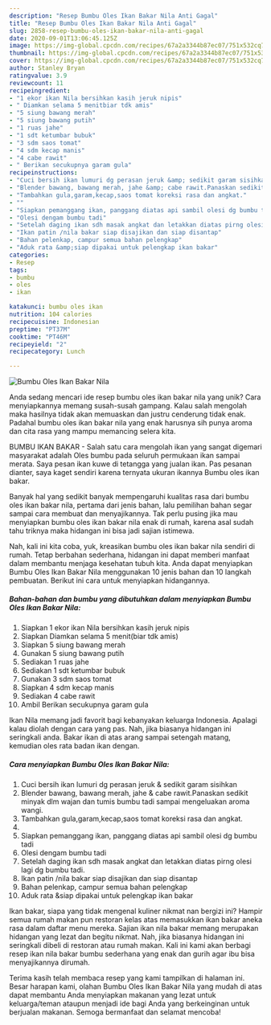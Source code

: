 ```yaml
---
description: "Resep Bumbu Oles Ikan Bakar Nila Anti Gagal"
title: "Resep Bumbu Oles Ikan Bakar Nila Anti Gagal"
slug: 2858-resep-bumbu-oles-ikan-bakar-nila-anti-gagal
date: 2020-09-01T13:06:45.125Z
image: https://img-global.cpcdn.com/recipes/67a2a3344b87ec07/751x532cq70/bumbu-oles-ikan-bakar-nila-foto-resep-utama.jpg
thumbnail: https://img-global.cpcdn.com/recipes/67a2a3344b87ec07/751x532cq70/bumbu-oles-ikan-bakar-nila-foto-resep-utama.jpg
cover: https://img-global.cpcdn.com/recipes/67a2a3344b87ec07/751x532cq70/bumbu-oles-ikan-bakar-nila-foto-resep-utama.jpg
author: Stanley Bryan
ratingvalue: 3.9
reviewcount: 11
recipeingredient:
- "1 ekor ikan Nila bersihkan kasih jeruk nipis"
- " Diamkan selama 5 menitbiar tdk amis"
- "5 siung bawang merah"
- "5 siung bawang putih"
- "1 ruas jahe"
- "1 sdt ketumbar bubuk"
- "3 sdm saos tomat"
- "4 sdm kecap manis"
- "4 cabe rawit"
- " Berikan secukupnya garam gula"
recipeinstructions:
- "Cuci bersih ikan lumuri dg perasan jeruk &amp; sedikit garam sisihkan"
- "Blender bawang, bawang merah, jahe &amp; cabe rawit.Panaskan sedikit minyak dlm wajan dan tumis bumbu tadi sampai mengeluakan aroma wangi."
- "Tambahkan gula,garam,kecap,saos tomat koreksi rasa dan angkat."
- ""
- "Siapkan pemanggang ikan, panggang diatas api sambil olesi dg bumbu tadi"
- "Olesi dengam bumbu tadi"
- "Setelah daging ikan sdh masak angkat dan letakkan diatas pirng olesi lagi dg bumbu tadi."
- "Ikan patin /nila bakar siap disajikan dan siap disantap"
- "Bahan pelenkap, campur semua bahan pelengkap"
- "Aduk rata &amp;siap dipakai untuk pelengkap ikan bakar"
categories:
- Resep
tags:
- bumbu
- oles
- ikan

katakunci: bumbu oles ikan 
nutrition: 104 calories
recipecuisine: Indonesian
preptime: "PT37M"
cooktime: "PT46M"
recipeyield: "2"
recipecategory: Lunch

---
```



![Bumbu Oles Ikan Bakar Nila](https://img-global.cpcdn.com/recipes/67a2a3344b87ec07/751x532cq70/bumbu-oles-ikan-bakar-nila-foto-resep-utama.jpg)

Anda sedang mencari ide resep bumbu oles ikan bakar nila yang unik? Cara menyiapkannya memang susah-susah gampang. Kalau salah mengolah maka hasilnya tidak akan memuaskan dan justru cenderung tidak enak. Padahal bumbu oles ikan bakar nila yang enak harusnya sih punya aroma dan cita rasa yang mampu memancing selera kita.

BUMBU IKAN BAKAR - Salah satu cara mengolah ikan yang sangat digemari masyarakat adalah Oles bumbu pada seluruh permukaan ikan sampai merata. Saya pesan ikan kuwe di tetangga yang jualan ikan. Pas pesanan dianter, saya kaget sendiri karena ternyata ukuran ikannya Bumbu oles ikan bakar.

Banyak hal yang sedikit banyak mempengaruhi kualitas rasa dari bumbu oles ikan bakar nila, pertama dari jenis bahan, lalu pemilihan bahan segar sampai cara membuat dan menyajikannya. Tak perlu pusing jika mau menyiapkan bumbu oles ikan bakar nila enak di rumah, karena asal sudah tahu triknya maka hidangan ini bisa jadi sajian istimewa.


Nah, kali ini kita coba, yuk, kreasikan bumbu oles ikan bakar nila sendiri di rumah. Tetap berbahan sederhana, hidangan ini dapat memberi manfaat dalam membantu menjaga kesehatan tubuh kita. Anda dapat menyiapkan Bumbu Oles Ikan Bakar Nila menggunakan 10 jenis bahan dan 10 langkah pembuatan. Berikut ini cara untuk menyiapkan hidangannya.

<!--inarticleads1-->

##### Bahan-bahan dan bumbu yang dibutuhkan dalam menyiapkan Bumbu Oles Ikan Bakar Nila:

1. Siapkan 1 ekor ikan Nila bersihkan kasih jeruk nipis
1. Siapkan  Diamkan selama 5 menit(biar tdk amis)
1. Siapkan 5 siung bawang merah
1. Gunakan 5 siung bawang putih
1. Sediakan 1 ruas jahe
1. Sediakan 1 sdt ketumbar bubuk
1. Gunakan 3 sdm saos tomat
1. Siapkan 4 sdm kecap manis
1. Sediakan 4 cabe rawit
1. Ambil  Berikan secukupnya garam gula


Ikan Nila memang jadi favorit bagi kebanyakan keluarga Indonesia. Apalagi kalau diolah dengan cara yang pas. Nah, jika biasanya hidangan ini seringkali anda. Bakar ikan di atas arang sampai setengah matang, kemudian oles rata badan ikan dengan. 

<!--inarticleads2-->

##### Cara menyiapkan Bumbu Oles Ikan Bakar Nila:

1. Cuci bersih ikan lumuri dg perasan jeruk &amp; sedikit garam sisihkan
1. Blender bawang, bawang merah, jahe &amp; cabe rawit.Panaskan sedikit minyak dlm wajan dan tumis bumbu tadi sampai mengeluakan aroma wangi.
1. Tambahkan gula,garam,kecap,saos tomat koreksi rasa dan angkat.
1. 
1. Siapkan pemanggang ikan, panggang diatas api sambil olesi dg bumbu tadi
1. Olesi dengam bumbu tadi
1. Setelah daging ikan sdh masak angkat dan letakkan diatas pirng olesi lagi dg bumbu tadi.
1. Ikan patin /nila bakar siap disajikan dan siap disantap
1. Bahan pelenkap, campur semua bahan pelengkap
1. Aduk rata &amp;siap dipakai untuk pelengkap ikan bakar


Ikan bakar, siapa yang tidak mengenal kuliner nikmat nan bergizi ini? Hampir semua rumah makan pun restoran kelas atas memasukkan ikan bakar aneka rasa dalam daftar menu mereka. Sajian ikan nila bakar memang merupakan hidangan yang lezat dan begitu nikmat. Nah, jika biasanya hidangan ini seringkali dibeli di restoran atau rumah makan. Kali ini kami akan berbagi resep ikan nila bakar bumbu sederhana yang enak dan gurih agar ibu bisa menyajikannya dirumah. 

Terima kasih telah membaca resep yang kami tampilkan di halaman ini. Besar harapan kami, olahan Bumbu Oles Ikan Bakar Nila yang mudah di atas dapat membantu Anda menyiapkan makanan yang lezat untuk keluarga/teman ataupun menjadi ide bagi Anda yang berkeinginan untuk berjualan makanan. Semoga bermanfaat dan selamat mencoba!
